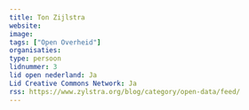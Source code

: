```yaml
---
title: Ton Zijlstra
website: 
image: 
tags: ["Open Overheid"]
organisaties:
type: persoon
lidnummer: 3
lid open nederland: Ja
Lid Creative Commons Network: Ja
rss: https://www.zylstra.org/blog/category/open-data/feed/
---
```


